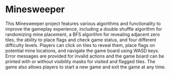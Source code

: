 # Minesweeper
This Minesweeper project features various algorithms and functionality to improve the gameplay experience, including a double shuffle algorithm for randomizing mine placement, a BFS algorithm for revealing adjacent zero tiles, the ability to place flags and check game status, and four different difficulty levels. Players can click on tiles to reveal them, place flags on potential mine locations, and navigate the game board using WASD keys. Error messages are provided for invalid actions and the game board can be printed with or without visibility masks for visited and flagged tiles. The game also allows players to start a new game and exit the game at any time.
